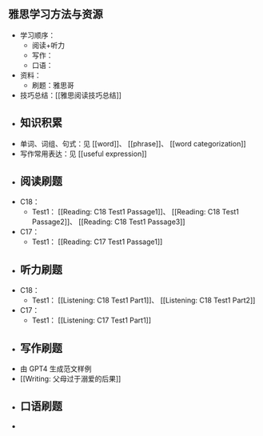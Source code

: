 ## 雅思学习方法与资源
- 学习顺序：
	- 阅读+听力
	- 写作：
	- 口语：
- 资料：
	- 刷题：雅思哥
- 技巧总结：[[雅思阅读技巧总结]]
- ## 知识积累
- 单词、词组、句式：见 [[word]]、 [[phrase]]、 [[word categorization]]
- 写作常用表达：见 [[useful expression]]
- ## 阅读刷题
- C18：
	- Test1： [[Reading: C18 Test1 Passage1]]、 [[Reading: C18 Test1 Passage2]]、 [[Reading: C18 Test1 Passage3]]
- C17：
	- Test1： [[Reading: C17 Test1 Passage1]]
- ## 听力刷题
- C18：
	- Test1： [[Listening: C18 Test1 Part1]]、 [[Listening: C18 Test1 Part2]]
- C17：
	- Test1： [[Listening: C17 Test1 Part1]]
- ## 写作刷题
- 由 GPT4 生成范文样例
- [[Writing: 父母过于溺爱的后果]]
- ## 口语刷题
-